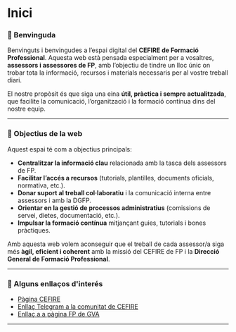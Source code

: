 # **Inici**

### 👋 Benvinguda

Benvinguts i benvingudes a l’espai digital del **CEFIRE de Formació Professional**.
Aquesta web està pensada especialment per a vosaltres, **assessors i assessores de FP**, amb l’objectiu de tindre un lloc únic on trobar tota la informació, recursos i materials necessaris per al vostre treball diari.

El nostre propòsit és que siga una eina **útil, pràctica i sempre actualitzada**, que facilite la comunicació, l’organització i la formació contínua dins del nostre equip.

---

### 🎯 Objectius de la web

Aquest espai té com a objectius principals:

* **Centralitzar la informació clau** relacionada amb la tasca dels assessors de FP.
* **Facilitar l’accés a recursos** (tutorials, plantilles, documents oficials, normativa, etc.).
* **Donar suport al treball col·laboratiu** i la comunicació interna entre assessors i amb la DGFP.
* **Orientar en la gestió de processos administratius** (comissions de servei, dietes, documentació, etc.).
* **Impulsar la formació contínua** mitjançant guies, tutorials i bones pràctiques.

Amb aquesta web volem aconseguir que el treball de cada assessor/a siga més **àgil, eficient i coherent** amb la missió del CEFIRE de FP i la **Direcció General de Formació Professional**.

---



### 🎯 Alguns enllaços d'interés

* [Pàgina CEFIRE](https://portal.edu.gva.es/cefire/es/inici-2-es/)
* [Enllaç Telegram a la comunitat de CEFIRE](https://t.me/GVA_Cefire)
* [Enllaç a a pàgina FP de GVA](https://ceice.gva.es/va/web/formacion-educacion/formacion)

---
<!--

## Tutorials Gesform

* [Noves consideracions sobre formacions](formacions/formaciones.md)
* [Procés de vida formació](formacions/proces_vida_formacio.md)
* [Preguntes Freqüents](formacions/FAQ.md)

## Gestió econòmica

* [Comprovació de carpetes de gestió econòmica](ge_comprova.md)
* [Protocolo Minutas](protocolo_general_minutas_ge.md)
* [Protococolo facturas](protocolo_general_facturas_ge.md)
* [Finalización de formaciones](finalizacion_curso_ge.md)

## Assistents Aules

* Genera assistent per a respondre preguntes del fòrum:

[:gear: Fòrums](./external_html/baixar_pagina_aportant_dades.html){: .md-button target="_blank"}


-->